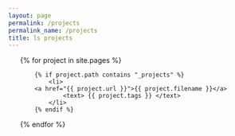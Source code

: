 ```yaml
---
layout: page
permalink: /projects
permalink_name: /projects
title: ls projects
---
```

<ul>
  {% for project in site.pages %}

		{% if project.path contains "_projects" %}
			<li>
      	<a href="{{ project.url }}">{{ project.filename }}</a>
				<text> {{ project.tags }} </text>
			</li>
		{% endif %}
  
  {% endfor %}
</ul>
